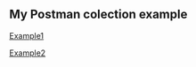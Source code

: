 ## My Postman colection example
[Example1](https://go.postman.co/collections/19995682-a14c5b81-7fb7-4a26-9ad0-e6bb95c2d663)

[Example2](https://go.postman.co/collections/19995682-2176646f-6917-4f8a-bd7b-45f4cbaeecb9)
